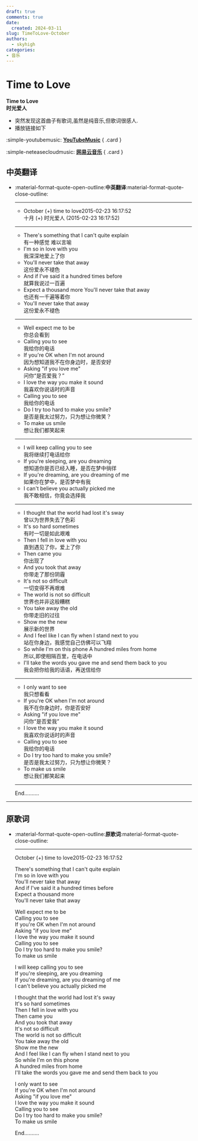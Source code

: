 ```yaml
---
draft: true
comments: true
date:
  created: 2024-03-11
slug: TimeToLove-October
authors:
  - skyhigh
categories:
- 音乐
---
```


# **Time to Love**

**Time to Love**  
**时光爱人**  

<!-- uptoc -->

- 突然发现这首曲子有歌词,虽然是纯音乐,但歌词很感人.
- 播放链接如下

<div class="grid" markdown>

:simple-youtubemusic: [__YouTubeMusic__](https://music.youtube.com/watch?v=rSCMxR2RoWk&si=C-oTC_vQjTMnlvmD)
{ .card }

:simple-neteasecloudmusic: [__网易云音乐__](https://music.163.com/song?id=28912659)
{ .card }


</div>

## **中英翻译**

<div class="grid cards" markdown>

-   :material-format-quote-open-outline:**中英翻译**:material-format-quote-close-outline:

    ---

    - October (+) time to love2015-02-23 16:17:52  
    十月 (+) 时光爱人 (2015-02-23 16:17:52)

    ---

    - There's something that I can't quite explain  
    有一种感觉 难以言喻
    - I'm so in love with you  
    我深深地爱上了你
    - You'll never take that away  
    这份爱永不褪色
    - And if I've said it a hundred times before  
    就算我说过一百遍
    - Expect a thousand more You'll never take that away  
    也还有一千遍等着你
    - You'll never take that away  
    这份爱永不褪色

    ---

    - Well expect me to be  
    你总会看到
    - Calling you to see  
    我给你的电话
    - If you're OK when I'm not around  
    因为想知道我不在你身边时，是否安好
    - Asking "if you love me"  
    问你“是否爱我？”
    - I love the way you make it sound  
    我喜欢你说话时的声音
    - Calling you to see  
    我给你的电话
    - Do I try too hard to make you smile?  
    是否是我太过努力，只为想让你微笑？
    - To make us smile  
    想让我们都笑起来

    ---

    - I will keep calling you to see  
    我将继续打电话给你
    - If you're sleeping, are you dreaming  
    想知道你是否已经入睡，是否在梦中徜徉
    - If you're dreaming, are you dreaming of me  
    如果你在梦中，是否梦中有我
    - I can't believe you actually picked me  
    我不敢相信，你竟会选择我

    ---

    - I thought that the world had lost it's sway  
    曾以为世界失去了色彩
    - It's so hard sometimes  
    有时一切是如此艰难
    - Then I fell in love with you  
    直到遇见了你，爱上了你
    - Then came you  
    你出现了
    - And you took that away  
    你带走了那份阴霾
    - It's not so difficult  
    一切变得不再艰难
    - The world is not so difficult  
    世界也并非这般糟糕
    - You take away the old  
    你带走旧的过往
    - Show me the new  
    展示新的世界
    - And I feel like I can fly when I stand next to you  
    站在你身边，我感觉自己仿佛可以飞翔
    - So while I'm on this phone A hundred miles from home  
    所以,即使相隔百里，在电话中
    - I'll take the words you gave me and send them back to you  
    我会把你给我的话语，再送信给你

    ---

    - I only want to see  
    我只想看看
    - If you're OK when I'm not around  
    我不在你身边时，你是否安好
    - Asking "if you love me"  
    问你“是否爱我”
    - I love the way you make it sound  
    我喜欢你说话时的声音
    - Calling you to see  
    我给你的电话
    - Do I try too hard to make you smile?  
    是否是我太过努力，只为想让你微笑？
    - To make us smile  
    想让我们都笑起来

    ---

    End.......... 


</div>


---

## **原歌词**

<div class="grid cards" markdown>

-   :material-format-quote-open-outline:**原歌词**:material-format-quote-close-outline:

    ---

    October (+) time to love2015-02-23 16:17:52  

    There's something that I can't quite explain  
    I'm so in love with you  
    You'll never take that away  
    And if I've said it a hundred times before  
    Expect a thousand more  
    You'll never take that away  

    Well expect me to be  
    Calling you to see  
    If you're OK when I'm not around  
    Asking "if you love me"  
    I love the way you make it sound  
    Calling you to see  
    Do I try too hard to make you smile?  
    To make us smile  

    I will keep calling you to see  
    If you're sleeping, are you dreaming  
    If you're dreaming, are you dreaming of me  
    I can't believe you actually picked me  

    I thought that the world had lost it's sway  
    It's so hard sometimes  
    Then I fell in love with you  
    Then came you  
    And you took that away  
    It's not so difficult  
    The world is not so difficult  
    You take away the old  
    Show me the new  
    And I feel like I can fly when I stand next to you  
    So while I'm on this phone  
    A hundred miles from home  
    I'll take the words you gave me and send them back to you  

    I only want to see  
    If you're OK when I'm not around  
    Asking "if you love me"  
    I love the way you make it sound  
    Calling you to see  
    Do I try too hard to make you smile?  
    To make us smile  

    End..........  


</div>



